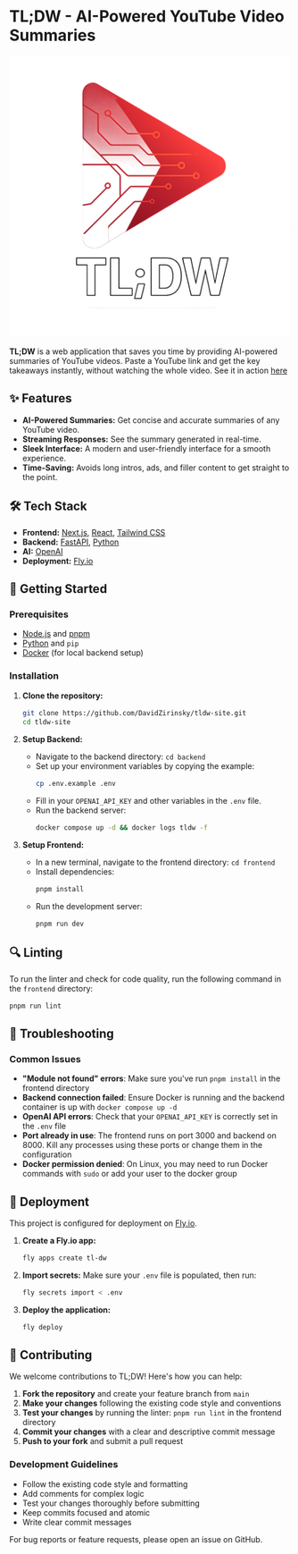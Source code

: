 # TL;DW - AI-Powered YouTube Video Summaries

![TL;DW Logo](frontend/public/logo-tech.png)

**TL;DW** is a web application that saves you time by providing AI-powered summaries of YouTube videos. Paste a YouTube link and get the key takeaways instantly, without watching the whole video. See it in action [here](https://www.youtubetldw.com/)

## ✨ Features

- **AI-Powered Summaries:** Get concise and accurate summaries of any YouTube video.
- **Streaming Responses:** See the summary generated in real-time.
- **Sleek Interface:** A modern and user-friendly interface for a smooth experience.
- **Time-Saving:** Avoids long intros, ads, and filler content to get straight to the point.

## 🛠️ Tech Stack

- **Frontend:** [Next.js](https://nextjs.org/), [React](https://react.dev/), [Tailwind CSS](https://tailwindcss.com/)
- **Backend:** [FastAPI](https://fastapi.tiangolo.com/), [Python](https://www.python.org/)
- **AI:** [OpenAI](https://openai.com/)
- **Deployment:** [Fly.io](https://fly.io/)

## 🚀 Getting Started

### Prerequisites

- [Node.js](https://nodejs.org/en) and [pnpm](https://pnpm.io/)
- [Python](https://www.python.org/) and `pip`
- [Docker](https://www.docker.com/) (for local backend setup)

### Installation

1.  **Clone the repository:**

    ```bash
    git clone https://github.com/DavidZirinsky/tldw-site.git
    cd tldw-site
    ```

2.  **Setup Backend:**

    - Navigate to the backend directory: `cd backend`
    - Set up your environment variables by copying the example:
      ```bash
      cp .env.example .env
      ```
    - Fill in your `OPENAI_API_KEY` and other variables in the `.env` file.
    - Run the backend server:
      ```bash
      docker compose up -d && docker logs tldw -f
      ```

3.  **Setup Frontend:**
    - In a new terminal, navigate to the frontend directory: `cd frontend`
    - Install dependencies:
      ```bash
      pnpm install
      ```
    - Run the development server:
      ```bash
      pnpm run dev
      ```

## 🔍 Linting

To run the linter and check for code quality, run the following command in the `frontend` directory:

```bash
pnpm run lint
```

## 🔧 Troubleshooting

### Common Issues

- **"Module not found" errors**: Make sure you've run `pnpm install` in the frontend directory
- **Backend connection failed**: Ensure Docker is running and the backend container is up with `docker compose up -d`
- **OpenAI API errors**: Check that your `OPENAI_API_KEY` is correctly set in the `.env` file
- **Port already in use**: The frontend runs on port 3000 and backend on 8000. Kill any processes using these ports or change them in the configuration
- **Docker permission denied**: On Linux, you may need to run Docker commands with `sudo` or add your user to the docker group

## 🚀 Deployment

This project is configured for deployment on [Fly.io](https://fly.io/).

1.  **Create a Fly.io app:**

    ```bash
    fly apps create tl-dw
    ```

2.  **Import secrets:**
    Make sure your `.env` file is populated, then run:

    ```bash
    fly secrets import < .env
    ```

3.  **Deploy the application:**
    ```bash
    fly deploy
    ```

## 🤝 Contributing

We welcome contributions to TL;DW! Here's how you can help:

1. **Fork the repository** and create your feature branch from `main`
2. **Make your changes** following the existing code style and conventions
3. **Test your changes** by running the linter: `pnpm run lint` in the frontend directory
4. **Commit your changes** with a clear and descriptive commit message
5. **Push to your fork** and submit a pull request

### Development Guidelines

- Follow the existing code style and formatting
- Add comments for complex logic
- Test your changes thoroughly before submitting
- Keep commits focused and atomic
- Write clear commit messages

For bug reports or feature requests, please open an issue on GitHub.
